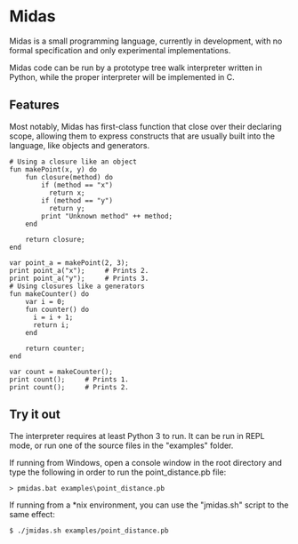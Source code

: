 # Midas

Midas is a small programming language, currently in development, with no formal
specification and only experimental implementations.

Midas code can be run by a prototype tree walk interpreter written in Python,
while the proper interpreter will be implemented in C.

## Features

Most notably, Midas has first-class function that close over their declaring
scope, allowing them to express constructs that are usually built into the
language, like objects and generators.

```
# Using a closure like an object
fun makePoint(x, y) do
    fun closure(method) do
        if (method == "x")
          return x;
        if (method == "y")
          return y;
        print "Unknown method" ++ method;
    end

    return closure;
end
```

```
var point_a = makePoint(2, 3);
print point_a("x");     # Prints 2.
print point_a("y");     # Prints 3.
# Using closures like a generators
fun makeCounter() do
    var i = 0;
    fun counter() do
      i = i + 1;
      return i;
    end

    return counter;
end

var count = makeCounter();
print count();     # Prints 1.
print count();     # Prints 2.
```

## Try it out

The interpreter requires at least Python 3 to run. It can be run in REPL mode, or
run one of the source files in the "examples" folder.

If running from Windows, open a console window in the root directory and type
the following in order to run the point_distance.pb file:

```
> pmidas.bat examples\point_distance.pb
```

If running from a \*nix environment, you can use the "jmidas.sh" script to the
same effect:

```
$ ./jmidas.sh examples/point_distance.pb
```
